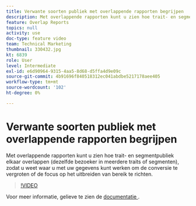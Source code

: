 ```yaml
---
title: Verwante soorten publiek met overlappende rapporten begrijpen
description: Met overlappende rapporten kunt u zien hoe trait- en segmentpubliek elkaar overlappen (dezelfde bezoeker in meerdere traits of segmenten), zodat u weet waar u met uw gegevens kunt werken om de conversie te vergroten of de focus op het uitbreiden van bereik te richten.
feature: Overlap Reports
topics: null
activity: use
doc-type: feature video
team: Technical Marketing
thumbnail: 330432.jpg
kt: 6839
role: User
level: Intermediate
exl-id: e6d90964-9315-4aa5-8d68-d5ffa4d9e09c
source-git-commit: 4b91696f840518312ec041abdbe5217178aee405
workflow-type: tm+mt
source-wordcount: '102'
ht-degree: 0%

---
```


# Verwante soorten publiek met overlappende rapporten begrijpen

Met overlappende rapporten kunt u zien hoe trait- en segmentpubliek elkaar overlappen (dezelfde bezoeker in meerdere traits of segmenten), zodat u weet waar u met uw gegevens kunt werken om de conversie te vergroten of de focus op het uitbreiden van bereik te richten.

>[!VIDEO](https://video.tv.adobe.com/v/330432/?quality=12&learn=on)

Voor meer informatie, gelieve te zien de [ documentatie ](https://experienceleague.adobe.com/docs/audience-manager/user-guide/reporting/interactive-and-overlap-reports/dynamic-reports.html?lang=nl-NL#reporting).
